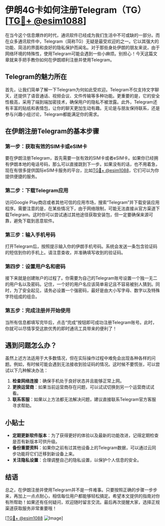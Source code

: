 # 伊朗4G卡如何注册Telegram（TG）[[TG💪+ @esim1088](https://t.me/s/esim1088)]

在当今这个信息爆炸的时代，通讯软件已经成为我们生活中不可或缺的一部分。而在众多通讯软件中，Telegram（简称TG）无疑是最受欢迎的之一。它以其强大的功能、简洁的界面和良好的隐私保护而闻名。对于那些身处伊朗的朋友来说，由于网络环境的特殊性，使用Telegram可能会遇到一些小麻烦。别担心！今天这篇文章就来手把手教你如何在伊朗顺利注册并使用Telegram。

## Telegram的魅力所在

首先，让我们简单了解一下Telegram为何如此受欢迎。Telegram不仅支持文字聊天，还提供了语音通话、视频会议、文件传输等多种功能。更重要的是，它的安全性极高，采用了端到端加密技术，确保用户的隐私不被泄露。此外，Telegram还有丰富的贴纸和表情包，让你的聊天更加生动有趣。无论是与朋友保持联系，还是参与兴趣小组讨论，Telegram都能满足你的需求。

## 在伊朗注册Telegram的基本步骤

### 第一步：获取有效的SIM卡或eSIM卡

要在伊朗注册Telegram，首先需要一张有效的SIM卡或者eSIM卡。如果你已经拥有伊朗本地的电话号码，那么可以直接跳到下一步。如果没有的话，也不用着急，现在有很多提供国际eSIM卡服务的平台，比如[TG💪+ @esim1088](https://t.me/s/esim1088)，它们可以为你提供便捷的服务。

### 第二步：下载Telegram应用

访问Google Play商店或者其他可信的应用市场，搜索“Telegram”并下载安装应用程序。需要注意的是，在某些情况下，由于网络限制，可能无法直接从官方渠道下载Telegram。这时你可以尝试通过其他途径获取安装包，但一定要确保来源可靠，避免下载到恶意软件。

### 第三步：输入手机号码

打开Telegram后，按照提示输入你的伊朗手机号码。系统会发送一条包含验证码的短信到你的手机上。请注意查收，并准确填写收到的验证码。

### 第四步：设置用户名和密码

接下来就是创建账户的过程了。你需要为自己的Telegram账号设置一个独一无二的用户名以及密码。记住，一个好的用户名应该简单易记且不容易被别人猜到。同时，为了安全起见，请务必设置一个强密码，最好是由大小写字母、数字以及特殊字符组成的组合。

### 第五步：完成注册并开始使用

当所有信息都填写完毕后，点击“完成”按钮即可成功注册Telegram账号。此时，你就可以尽情享受这款优秀的即时通讯工具带来的便利了！

## 遇到问题怎么办？

虽然上述方法适用于大多数情况，但在实际操作过程中难免会出现各种各样的问题。例如，有时候可能会遇到无法接收到验证码的情况。这时候不要慌张，可以尝试以下几种解决办法：

1. **检查网络连接**：确保手机处于良好状态并且能够正常上网。
2. **更换运营商**：如果当前运营商存在问题，可以试试切换到另一个运营商试试看。
3. **联系客服**：如果以上方法都无法解决问题，建议直接联系Telegram官方客服寻求帮助。

## 小贴士

- **定期更新软件版本**：为了获得更好的体验以及最新的功能改进，记得定期检查是否有新版本可供升级。
- **备份重要资料**：如果你之前有过其他设备上的Telegram数据，可以通过云同步功能将它们迁移到新设备上来。
- **关注隐私设置**：合理调整自己的隐私设置，以保护个人信息的安全。

## 结语

总之，在伊朗注册并使用Telegram并不是一件难事。只要按照正确的步骤一步步来，再加上一点点耐心，相信每位用户都能够轻松搞定。希望本文提供的指南对你有所帮助！如果还有任何疑问，欢迎随时留言交流。最后再次提醒大家，选择正规渠道获取服务非常重要哦！

[[TG💪+ @esim1088](https://t.me/s/esim1088) ![Image](https://i.postimg.cc/4NQfJmqS/Snipaste-2025-05-13-00-14-12.png)]